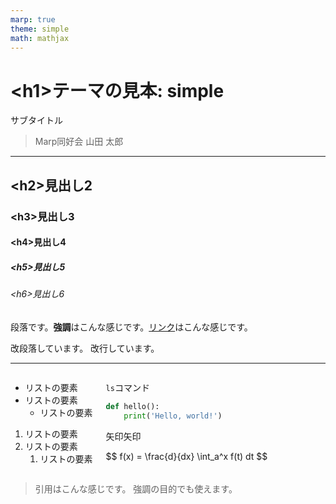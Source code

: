 ```yaml
---
marp: true
theme: simple
math: mathjax
---
```


<!--
paginate: true
_class: title
header: '\<header\> theme: simple'
footer: '\<hooter\> theme: simple'
-->

# \<h1\>テーマの見本: simple

サブタイトル

> Marp同好会
> 山田 太郎

---

## \<h2\>見出し2

### \<h3\>見出し3

#### \<h4\>見出し4

##### \<h5\>見出し5

###### \<h6\>見出し6

段落です。**強調**はこんな感じです。[リンク](#)はこんな感じです。

改段落しています。
改行しています。

---

<div class="columns">
<div>

- リストの要素
- リストの要素
  - リストの要素

1. リストの要素
2. リストの要素
   1. リストの要素

</div>
<div>

`ls`コマンド

```python
def hello():
    print('Hello, world!')
```

矢印<span class="right"></span>矢印

$$
  f(x) = \frac{d}{dx} \int_a^x f(t) dt
$$

</div>
</div>

> 引用はこんな感じです。
> 強調の目的でも使えます。

</div>
</div>
